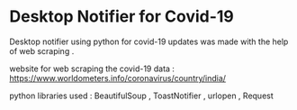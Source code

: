 # Desktop Notifier for Covid-19

Desktop notifier using python for covid-19 updates was made with the help of web scraping .

website for web scraping the covid-19 data : https://www.worldometers.info/coronavirus/country/india/

python libraries used  : BeautifulSoup , ToastNotifier , urlopen , Request 
